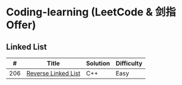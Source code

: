 
Coding-learning (LeetCode & 剑指Offer)
======


## Linked List

| # | Title | Solution | Difficulty |
|---| ----- | -------- | ---------- |
|206|[Reverse Linked List](https://leetcode-cn.com/problems/reverse-linked-list/)|C++|Easy|
